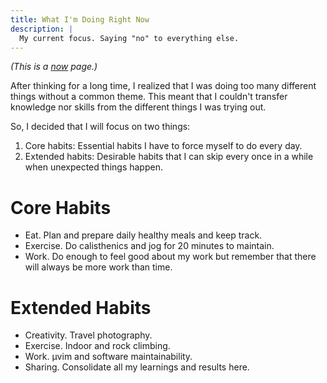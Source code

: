 ```yaml
---
title: What I'm Doing Right Now
description: |
  My current focus. Saying "no" to everything else.
---
```


_(This is a [now][now] page.)_

After thinking for a long time, I realized that I was doing too many different
things without a common theme. This meant that I couldn't transfer knowledge nor
skills from the different things I was trying out.

So, I decided that I will focus on two things:
1. Core habits: Essential habits I have to force myself to do every day.
1. Extended habits: Desirable habits that I can skip every once in a while when
unexpected things happen.

# Core Habits

- Eat. Plan and prepare daily healthy meals and keep track.
- Exercise. Do calisthenics and jog for 20 minutes to maintain.
- Work. Do enough to feel good about my work but remember that there will always
  be more work than time.

# Extended Habits

- Creativity. Travel photography.
- Exercise. Indoor and rock climbing.
- Work. µvim and software maintainability.
- Sharing. Consolidate all my learnings and results here.

[now]: http://nownownow.com/about
